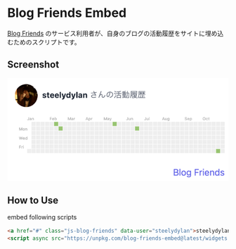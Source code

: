 # Blog Friends Embed

[Blog Friends](https://blog-friends.com) のサービス利用者が、自身のブログの活動履歴をサイトに埋め込むためのスクリプトです。


## Screenshot
![](./screen-shot.png)

## How to Use

embed following scripts

```html
<a href="#" class="js-blog-friends" data-user="steelydylan">steelydylan</a>
<script async src="https://unpkg.com/blog-friends-embed@latest/widgets.js" charset="utf-8"></script>
```
